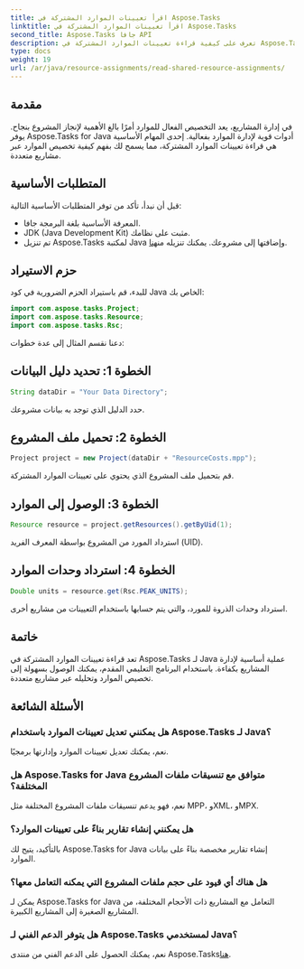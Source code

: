 ```yaml
---
title: اقرأ تعيينات الموارد المشتركة في Aspose.Tasks
linktitle: اقرأ تعيينات الموارد المشتركة في Aspose.Tasks
second_title: Aspose.Tasks جافا API
description: تعرف على كيفية قراءة تعيينات الموارد المشتركة في Aspose.Tasks لـ Java. تعزيز كفاءة إدارة المشروع من خلال البرامج التعليمية خطوة بخطوة.
type: docs
weight: 19
url: /ar/java/resource-assignments/read-shared-resource-assignments/
---
```

## مقدمة
في إدارة المشاريع، يعد التخصيص الفعال للموارد أمرًا بالغ الأهمية لإنجاز المشروع بنجاح. يوفر Aspose.Tasks for Java أدوات قوية لإدارة الموارد بفعالية. إحدى المهام الأساسية هي قراءة تعيينات الموارد المشتركة، مما يسمح لك بفهم كيفية تخصيص الموارد عبر مشاريع متعددة.
## المتطلبات الأساسية
قبل أن نبدأ، تأكد من توفر المتطلبات الأساسية التالية:
- المعرفة الأساسية بلغة البرمجة جافا.
- JDK (Java Development Kit) مثبت على نظامك.
-  تم تنزيل Aspose.Tasks لمكتبة Java وإضافتها إلى مشروعك. يمكنك تنزيله من[هنا](https://releases.aspose.com/tasks/java/).

## حزم الاستيراد
للبدء، قم باستيراد الحزم الضرورية في كود Java الخاص بك:
```java
import com.aspose.tasks.Project;
import com.aspose.tasks.Resource;
import com.aspose.tasks.Rsc;
```

دعنا نقسم المثال إلى عدة خطوات:
## الخطوة 1: تحديد دليل البيانات
```java
String dataDir = "Your Data Directory";
```
حدد الدليل الذي توجد به بيانات مشروعك.
## الخطوة 2: تحميل ملف المشروع
```java
Project project = new Project(dataDir + "ResourceCosts.mpp");
```
قم بتحميل ملف المشروع الذي يحتوي على تعيينات الموارد المشتركة.
## الخطوة 3: الوصول إلى الموارد
```java
Resource resource = project.getResources().getByUid(1);
```
استرداد المورد من المشروع بواسطة المعرف الفريد (UID).
## الخطوة 4: استرداد وحدات الموارد
```java
Double units = resource.get(Rsc.PEAK_UNITS);
```
استرداد وحدات الذروة للمورد، والتي يتم حسابها باستخدام التعيينات من مشاريع أخرى.

## خاتمة
تعد قراءة تعيينات الموارد المشتركة في Aspose.Tasks لـ Java عملية أساسية لإدارة المشاريع بكفاءة. باستخدام البرنامج التعليمي المقدم، يمكنك الوصول بسهولة إلى تخصيص الموارد وتحليله عبر مشاريع متعددة.
## الأسئلة الشائعة
### هل يمكنني تعديل تعيينات الموارد باستخدام Aspose.Tasks لـ Java؟
نعم، يمكنك تعديل تعيينات الموارد وإدارتها برمجيًا.
### هل Aspose.Tasks for Java متوافق مع تنسيقات ملفات المشروع المختلفة؟
نعم، فهو يدعم تنسيقات ملفات المشروع المختلفة مثل MPP، وXML، وMPX.
### هل يمكنني إنشاء تقارير بناءً على تعيينات الموارد؟
بالتأكيد، يتيح لك Aspose.Tasks for Java إنشاء تقارير مخصصة بناءً على بيانات الموارد.
### هل هناك أي قيود على حجم ملفات المشروع التي يمكنه التعامل معها؟
يمكن لـ Aspose.Tasks for Java التعامل مع المشاريع ذات الأحجام المختلفة، من المشاريع الصغيرة إلى المشاريع الكبيرة.
### هل يتوفر الدعم الفني لـ Aspose.Tasks لمستخدمي Java؟
 نعم، يمكنك الحصول على الدعم الفني من منتدى Aspose.Tasks[هنا](https://forum.aspose.com/c/tasks/15).